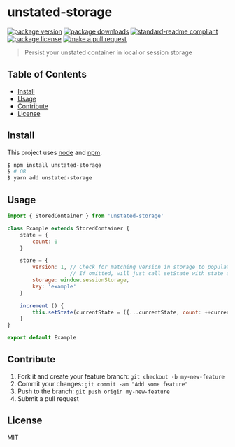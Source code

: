 
# unstated-storage
[![package version](https://img.shields.io/npm/v/unstated-storage.svg?style=flat-square)](https://npmjs.org/package/unstated-storage)
[![package downloads](https://img.shields.io/npm/dm/unstated-storage.svg?style=flat-square)](https://npmjs.org/package/unstated-storage)
[![standard-readme compliant](https://img.shields.io/badge/readme%20style-standard-brightgreen.svg?style=flat-square)](https://github.com/RichardLitt/standard-readme)
[![package license](https://img.shields.io/npm/l/unstated-storage.svg?style=flat-square)](https://npmjs.org/package/unstated-storage)
[![make a pull request](https://img.shields.io/badge/PRs-welcome-brightgreen.svg?style=flat-square)](http://makeapullrequest.com)

> Persist your unstated container in local or session storage

## Table of Contents

- [Install](#install)
- [Usage](#usage)
- [Contribute](#contribute)
- [License](#License)

## Install

This project uses [node](https://nodejs.org) and [npm](https://www.npmjs.com). 

```sh
$ npm install unstated-storage
$ # OR
$ yarn add unstated-storage
```

## Usage

```js
import { StoredContainer } from 'unstated-storage' 

class Example extends StoredContainer {
    state = {
        count: 0
    }

    store = {
        version: 1, // Check for matching version in storage to populate
                    // If omitted, will just call setState with state at key
        storage: window.sessionStorage,
        key: 'example'
    }

    increment () {
        this.setState(currentState = ({...currentState, count: ++currentState.count}))
    }
}

export default Example
```

## Contribute

1. Fork it and create your feature branch: `git checkout -b my-new-feature`
2. Commit your changes: `git commit -am "Add some feature"`
3. Push to the branch: `git push origin my-new-feature`
4. Submit a pull request

## License

MIT
    